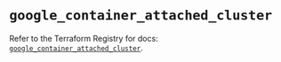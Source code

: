 # `google_container_attached_cluster`

Refer to the Terraform Registry for docs: [`google_container_attached_cluster`](https://registry.terraform.io/providers/hashicorp/google/5.18.0/docs/resources/container_attached_cluster).
